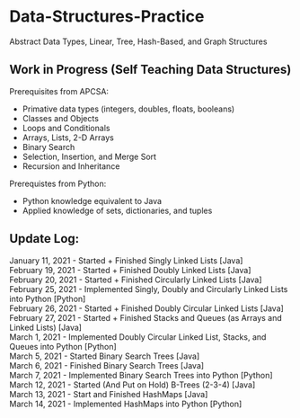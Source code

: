 # Data-Structures-Practice
Abstract Data Types, Linear, Tree, Hash-Based, and Graph Structures

## Work in Progress (Self Teaching Data Structures)

Prerequisites from APCSA:
- Primative data types (integers, doubles, floats, booleans)
- Classes and Objects
- Loops and Conditionals
- Arrays, Lists, 2-D Arrays
- Binary Search
- Selection, Insertion, and Merge Sort
- Recursion and Inheritance

Prerequistes from Python:
- Python knowledge equivalent to Java
- Applied knowledge of sets, dictionaries, and tuples

## Update Log:
January 11, 2021 - Started + Finished Singly Linked Lists [Java]
<br>
February 19, 2021 - Started + Finished Doubly Linked Lists [Java]
<br>
February 20, 2021 - Started + Finished Circularly Linked Lists [Java]
<br>
February 25, 2021 - Implemented Singly, Doubly and Circularly Linked Lists into Python [Python]
<br>
February 26, 2021 - Started + Finished Doubly Circular Linked Lists [Java]
<br>
February 27, 2021 - Started + Finished Stacks and Queues (as Arrays and Linked Lists) [Java]
<br>
March 1, 2021 - Implemented Doubly Circular Linked List, Stacks, and Queues into Python [Python]
<br>
March 5, 2021 - Started Binary Search Trees [Java]
<br>
March 6, 2021 - Finished Binary Search Trees [Java]
<br>
March 7, 2021 - Implemented Binary Search Trees into Python [Python]
<br>
March 12, 2021 - Started (And Put on Hold) B-Trees (2-3-4) [Java]
<br>
March 13, 2021 - Start and Finished HashMaps [Java]
<br>
March 14, 2021 - Implemented HashMaps into Python [Python]
<br>
